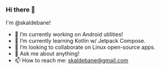 ### Hi there 👋

I'm @skaldebane!

- 🔭 I’m currently working on Android utilities!
- 🌱 I’m currently learning Kotlin w/ Jetpack Compose.
- 👯 I’m looking to collaborate on Linux open-source apps.
- 💬 Ask me about anything!
- 📫 How to reach me: skaldebane@gmail.com

